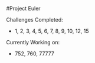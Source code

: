 #Project Euler

Challenges Completed: 
- 1, 2, 3, 4, 5, 6, 7, 8, 9, 10, 12, 15

Currently Working on:
- 752, 760, 77777
